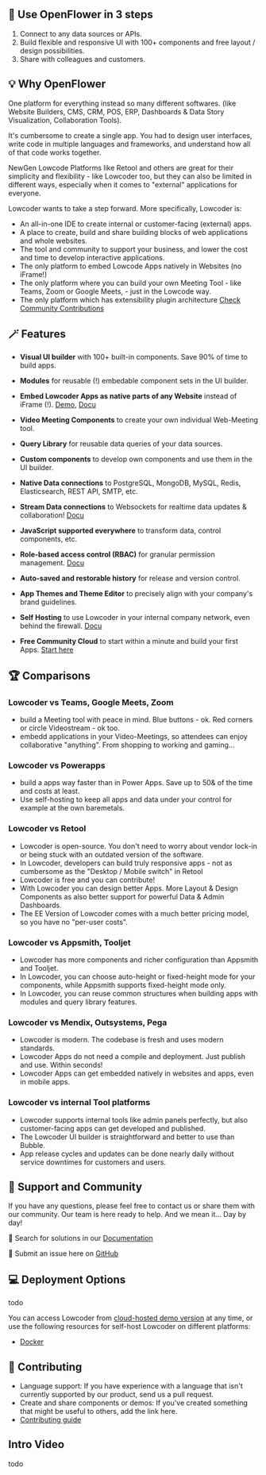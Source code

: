 
## 📢 Use OpenFlower in 3 steps
1. Connect to any data sources or APIs.
2. Build flexible and responsive UI with 100+ components and free layout / design possibilities.
3. Share with colleagues and customers.

## 💡 Why OpenFlower
One platform for everything instead so many different softwares. (like Website Builders, CMS, CRM, POS, ERP, Dashboards & Data Story Visualization, Collaboration Tools).

It's cumbersome to create a single app. You had to design user interfaces, write code in multiple languages and frameworks, and understand how all of that code works together.

NewGen Lowcode Platforms like Retool and others are great for their simplicity and flexibility - like Lowcoder too, but they can also be limited in different ways, especially when it comes to "external" applications for everyone.

Lowcoder wants to take a step forward. More specifically, Lowcoder is:
- An all-in-one IDE to create internal or customer-facing (external) apps.
- A place to create, build and share building blocks of web applications and whole websites.
- The tool and community to support your business, and lower the cost and time to develop interactive applications.
- The only platform to embed Lowcode Apps natively in Websites (no iFrame!)
- The only platform where you can build your own Meeting Tool - like Teams, Zoom or Google Meets, - just in the Lowcode way.
- The only platform which has extensibility plugin architecture [Check Community Contributions](https://www.npmjs.com/search?q=lowcoder-comp)

## 🪄 Features
- **Visual UI builder** with 100+ built-in components. Save 90% of time to build apps.
- **Modules** for reusable (!) embedable component sets in the UI builder.
- **Embed Lowcoder Apps as native parts of any Website** instead of iFrame (!). [Demo](todo), [Docu](https://docs.openflower.org//lowcoder-extension/native-embed-sdk)
- **Video Meeting Components** to create your own individual Web-Meeting tool.
- **Query Library** for reusable data queries of your data sources.
- **Custom components** to develop own components and use them in the UI builder.
- **Native Data connections** to PostgreSQL, MongoDB, MySQL, Redis, Elasticsearch, REST API, SMTP, etc.
- **Stream Data connections** to Websockets for realtime data updates & collaboration! [Docu](https://docs.openflower.org/connect-your-data/data-sources-in-lowcoder/websocket-datasource)
- **JavaScript supported everywhere** to transform data, control components, etc.
- **Role-based access control (RBAC)** for granular permission management. [Docu](https://docs.openflower.org/workspaces-and-teamwork/members-and-groups)
- **Auto-saved and restorable history** for release and version control.
- **App Themes and Theme Editor** to precisely align with your company's brand guidelines.

- **Self Hosting** to use Lowcoder in your internal company network, even behind the firewall. [Docu](https://docs.openflower.org/setup-and-run/self-hosting)
- **Free Community Cloud** to start within a minute and build your first Apps. [Start here](https://todo)

## 🏆 Comparisons
### Lowcoder vs Teams, Google Meets, Zoom
- build a Meeting tool with peace in mind. Blue buttons - ok. Red corners or circle Videostream - ok too.
- embedd applications in your Video-Meetings, so attendees can enjoy collaborative "anything". From shopping to working and gaming...
### Lowcoder vs Powerapps
- build a apps way faster than in Power Apps. Save up to 50& of the time and costs at least.
- Use self-hosting to keep all apps and data under your control for example at the own baremetals.
### Lowcoder vs Retool
- Lowcoder is open-source. You don't need to worry about vendor lock-in or being stuck with an outdated version of the software.
- In Lowcoder, developers can build truly responsive apps - not as cumbersome as the "Desktop / Mobile switch" in Retool
- Lowcoder is free and you can contribute!
- With Lowcoder you can design better Apps. More Layout & Design Components as also better support for powerful Data & Admin Dashboards.
- The EE Version of Lowcoder comes with a much better pricing model, so you have no "per-user costs".
### Lowcoder vs Appsmith, Tooljet
- Lowcoder has more components and richer configuration than Appsmith and Tooljet.
- In Lowcoder, you can choose auto-height or fixed-height mode for your components, while Appsmith supports fixed-height mode only.
- In Lowcoder, you can reuse common structures when building apps with modules and query library features.
### Lowcoder vs Mendix, Outsystems, Pega
- Lowcoder is modern. The codebase is fresh and uses modern standards.
- Lowcoder Apps do not need a compile and deployment. Just publish and use. Within seconds!
- Lowcoder Apps can get embedded natively in websites and apps, even in mobile apps.
### Lowcoder vs internal Tool platforms
- Lowcoder supports internal tools like admin panels perfectly, but also customer-facing apps can get developed and published.
- The Lowcoder UI builder is straightforward and better to use than Bubble.
- App release cycles and updates can be done nearly daily without service downtimes for customers and users.


## 👐 Support and Community
If you have any questions, please feel free to contact us or share them with our community. Our team is here ready to help.
And we mean it... Day by day!

📑 Search for solutions in our [Documentation](https://docs.openflower.org/)

🔎 Submit an issue here on [GitHub](https://github.com/flowerappeng-org/openflower/issues)

## 💻 Deployment Options
todo 

You can access Lowcoder from [cloud-hosted demo version](https://demo.openflower.orgTODO/) at any time, or use the following resources for self-host Lowcoder on different platforms:
- [Docker](https://docs.openflower.org/setup-and-run/self-hosting)

## 💪 Contributing
- Language support: If you have experience with a language that isn't currently supported by our product, send us a pull request.
- Create and share components or demos: If you've created something that might be useful to others, add the link here.
- [Contributing guide](https://docs.openflower.org/lowcoder-extension/opensource-contribution)

## Intro Video

todo